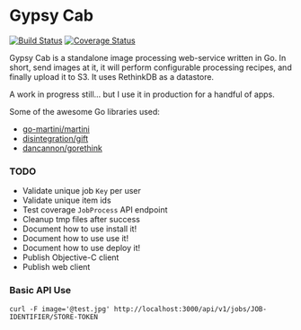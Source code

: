 # Gypsy Cab

[![Build Status](https://travis-ci.org/keighl/gypsy-cab.svg?branch=master)](https://travis-ci.org/keighl/gypsy-cab) [![Coverage Status](https://coveralls.io/repos/keighl/gypsy-cab/badge.svg?branch=master)](https://coveralls.io/r/keighl/gypsy-cab?branch=master)

Gypsy Cab is a standalone image processing web-service written in Go. In short, send images at it, it will perform configurable processing recipes, and finally upload it to S3. It uses RethinkDB as a datastore.

A work in progress still... but I use it in production for a handful of apps.

Some of the awesome Go libraries used:

* [go-martini/martini](http://github.com/go-martini/martini)
* [disintegration/gift](http://github.com/disintegration/gift)
* [dancannon/gorethink](http://github.com/dancannon/gorethink)

### TODO

* Validate unique job `Key` per user
* Validate unique item ids
* Test coverage `JobProcess` API endpoint
* Cleanup tmp files after success
* Document how to use install it!
* Document how to use use it!
* Document how to use deploy it!
* Publish Objective-C client
* Publish web client

### Basic API Use

`curl -F image='@test.jpg' http://localhost:3000/api/v1/jobs/JOB-IDENTIFIER/STORE-TOKEN`
